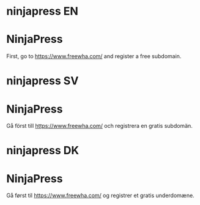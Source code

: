 # ninjapress EN
# NinjaPress
First, go to https://www.freewha.com/ and register a free subdomain.
# ninjapress SV
# NinjaPress
Gå först till https://www.freewha.com/ och registrera en gratis subdomän.
# ninjapress DK
# NinjaPress
Gå først til https://www.freewha.com/ og registrer et gratis underdomæne.
